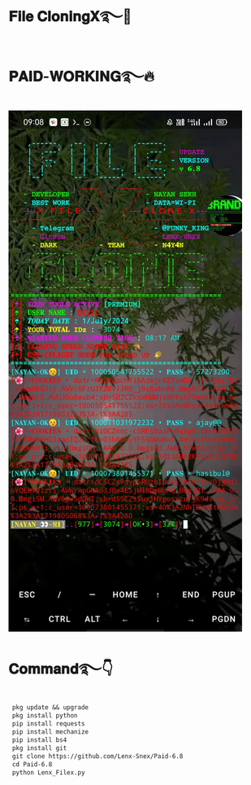 # 𝐅𝐢𝐥𝐞 𝐂𝐥𝐨𝐧𝐢𝐧𝐠𝐗࿐💚
# 𝐏𝐀𝐈𝐃-𝐖𝐎𝐑𝐊𝐈𝐍𝐆࿐🔥
![logo](https://github.com/Lenx-Snex/Paid-6.8/blob/main/Screenshot_2024-07-01-09-08-15-74.jpg)
# 𝐂𝐨𝐦𝐦𝐚𝐧𝐝࿐👇
     pkg update && upgrade
     pkg install python
     pip install requests
     pip install mechanize
     pip install bs4
     pkg install git
     git clone https://github.com/Lenx-Snex/Paid-6.8
     cd Paid-6.8
     python Lenx_Filex.py
     
